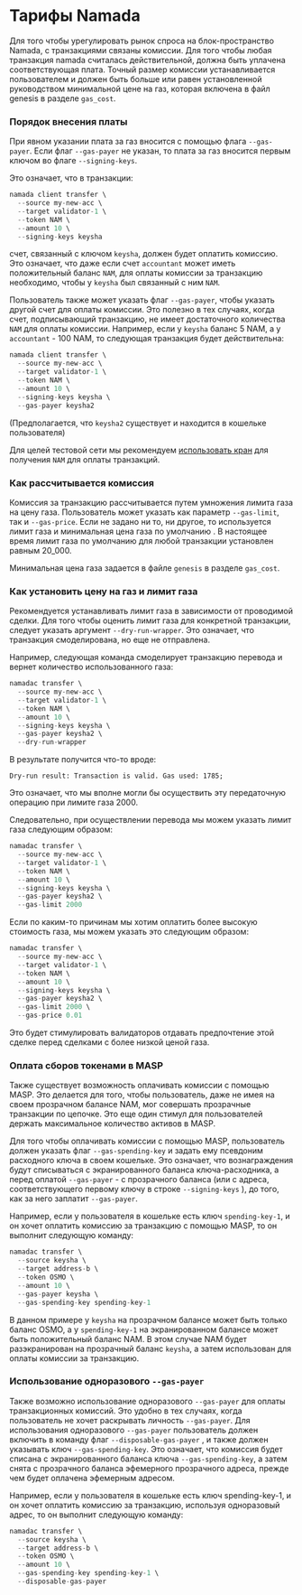 # Тарифы Namada

Для того чтобы урегулировать рынок спроса на блок-пространство Namada, с транзакциями связаны комиссии. Для того чтобы любая транзакция namada считалась действительной, должна быть уплачена соответствующая плата. Точный размер комиссии устанавливается пользователем и должен быть больше или равен установленной руководством минимальной цене на газ, которая включена в файл genesis в разделе `gas_cost`.

### Порядок внесения платы

При явном указании плата за газ вносится с помощью флага `--gas-payer`. Если флаг `--gas-payer` не указан, то плата за газ вносится первым ключом во флаге `--signing-keys`.

Это означает, что в транзакции:

```rust
namada client transfer \
  --source my-new-acc \
  --target validator-1 \
  --token NAM \
  --amount 10 \
  --signing-keys keysha
```

счет, связанный с ключом `keysha`, должен будет оплатить комиссию. Это означает, что даже если счет `accountant` может иметь положительный баланс `NAM`, для оплаты комиссии за транзакцию необходимо, чтобы у `keysha` был связанный с ним `NAM`.

Пользователь также может указать флаг `--gas-payer`, чтобы указать другой счет для оплаты комиссии. Это полезно в тех случаях, когда счет, подписывающий транзакцию, не имеет достаточного количества `NAM` для оплаты комиссии. Например, если у `keysha` баланс 5 NAM, а у `accountant` - 100 NAM, то следующая транзакция будет действительна:

```rust
namada client transfer \
  --source my-new-acc \
  --target validator-1 \
  --token NAM \
  --amount 10 \
  --signing-keys keysha \
  --gas-payer keysha2
```

(Предполагается, что `keysha2` существует и находится в кошельке пользователя)

Для целей тестовой сети мы рекомендуем [использовать кран](https://docs.namada.net/networks/testnets/pow) для получения `NAM` для оплаты транзакций.

### Как рассчитывается комиссия

Комиссия за транзакцию рассчитывается путем умножения лимита газа на цену газа. Пользователь может указать как параметр `--gas-limit`, так и `--gas-price`. Если не задано ни то, ни другое, то используется лимит газа и минимальная цена газа по умолчанию . В настоящее время лимит газа по умолчанию для любой транзакции установлен равным 20\_000.

Минимальная цена газа задается в файле `genesis` в разделе `gas_cost`.

### Как установить цену на газ и лимит газа

Рекомендуется устанавливать лимит газа в зависимости от проводимой сделки. Для того чтобы оценить лимит газа для конкретной транзакции, следует указать аргумент `--dry-run-wrapper`. Это означает, что транзакция смоделирована, но еще не отправлена.

Например, следующая команда смоделирует транзакцию перевода и вернет количество использованного газа:

```rust
namadac transfer \
  --source my-new-acc \
  --target validator-1 \
  --token NAM \
  --amount 10 \
  --signing-keys keysha \
  --gas-payer keysha2 \
  --dry-run-wrapper
```

В результате получится что-то вроде:

```
Dry-run result: Transaction is valid. Gas used: 1785;
```

Это означает, что мы вполне могли бы осуществить эту передаточную операцию при лимите газа 2000.

Следовательно, при осуществлении перевода мы можем указать лимит газа следующим образом:

```rust
namadac transfer \
  --source my-new-acc \
  --target validator-1 \
  --token NAM \
  --amount 10 \
  --signing-keys keysha \
  --gas-payer keysha2 \
  --gas-limit 2000
```

Если по каким-то причинам мы хотим оплатить более высокую стоимость газа, мы можем указать это следующим образом:

```rust
namadac transfer \
  --source my-new-acc \
  --target validator-1 \
  --token NAM \
  --amount 10 \
  --signing-keys keysha \
  --gas-payer keysha2 \
  --gas-limit 2000 \
  --gas-price 0.01
```

Это будет стимулировать валидаторов отдавать предпочтение этой сделке перед сделками с более низкой ценой газа.

### Оплата сборов токенами в MASP

Также существует возможность оплачивать комиссии с помощью MASP. Это делается для того, чтобы пользователь, даже не имея на своем прозрачном балансе NAM, мог совершать прозрачные транзакции по цепочке. Это еще один стимул для пользователей держать максимальное количество активов в MASP.

Для того чтобы оплачивать комиссии с помощью MASP, пользователь должен указать флаг `--gas-spending-key` и задать ему псевдоним расходного ключа в своем кошельке. Это означает, что вознаграждения будут списываться с экранированного баланса ключа-расходника, а перед оплатой `--gas-payer` - с прозрачного баланса (или с адреса, соответствующего первому ключу в строке `--signing-keys` ), до того, как за него заплатит `--gas-payer`.

Например, если у пользователя в кошельке есть ключ `spending-key-1`, и он хочет оплатить комиссию за транзакцию с помощью MASP, то он выполнит следующую команду:

```rust
namadac transfer \
  --source keysha \
  --target address-b \
  --token OSMO \
  --amount 10 \
  --gas-payer keysha \
  --gas-spending-key spending-key-1
```

В данном примере у `keysha` на прозрачном балансе может быть только баланс OSMO, а у `spending-key-1` на экранированном балансе может быть положительный баланс NAM. В этом случае NAM будет разэкранирован на прозрачный баланс `keysha`, а затем использован для оплаты комиссии за транзакцию.

### Использование одноразового `--gas-payer`

Также возможно использование одноразового `--gas-payer` для оплаты транзакционных комиссий. Это удобно в тех случаях, когда пользователь не хочет раскрывать личность `--gas-payer`. Для использования одноразового `--gas-payer` пользователь должен включить в команду флаг `--disposable-gas-payer` , и также должен указывать ключ `--gas-spending-key`. Это означает, что комиссия будет списана с экранированного баланса ключа `--gas-spending-key`, а затем снята с прозрачного баланса эфемерного прозрачного адреса, прежде чем будет оплачена эфемерным адресом.

Например, если у пользователя в кошельке есть ключ spending-key-1, и он хочет оплатить комиссию за транзакцию, используя одноразовый адрес, то он выполнит следующую команду:

```rust
namadac transfer \
  --source keysha \
  --target address-b \
  --token OSMO \
  --amount 10 \
  --gas-spending-key spending-key-1 \
  --disposable-gas-payer
```
